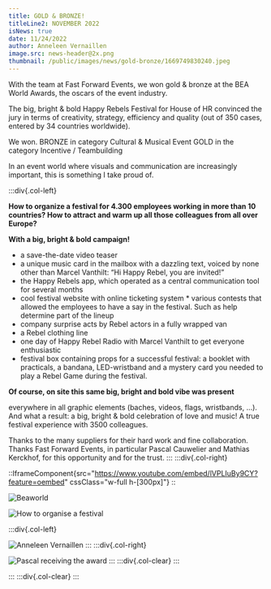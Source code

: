 ```yaml
---
title: GOLD & BRONZE!
titleLine2: NOVEMBER 2022
isNews: true
date: 11/24/2022
author: Anneleen Vernaillen
image.src: news-header@2x.png
thumbnail: /public/images/news/gold-bronze/1669749830240.jpeg
---
```

With the team at Fast Forward Events, we won gold & bronze at the BEA World Awards, the oscars of the event industry. 

The big, bright & bold Happy Rebels Festival for House of HR convinced the jury in terms of creativity, strategy, efficiency and quality (out of 350 cases, entered by 34 countries worldwide). 

We won. 
BRONZE in category Cultural & Musical Event 
GOLD in the category Incentive / Teambuilding 

In an event world where visuals and communication are increasingly important, this is something I take proud of.

<!--more-->

:::div{.col-left}

**How to organize a festival for 4.300 employees working in more than 10 countries? How to attract and warm up all those colleagues from all over Europe?**

**With a big, bright & bold campaign!**

* a save-the-date video teaser 
* a unique music card in the mailbox with a dazzling text, voiced by none other than Marcel Vanthilt: “Hi Happy Rebel, you are invited!” 
* the Happy Rebels app, which operated as a central communication tool for several months 
* cool festival website with online ticketing system * various contests that allowed the employees to have a say in the festival. Such as help determine part of the lineup 
* company surprise acts by Rebel actors in a fully wrapped van 
* a Rebel clothing line 
* one day of Happy Rebel Radio with Marcel Vanthilt to get everyone enthusiastic 
* festival box containing props for a successful festival: a booklet with practicals, a bandana, LED-wristband and a mystery card you needed to play a Rebel Game during the festival. 

**Of course, on site this same big, bright and bold vibe was present**

everywhere in all graphic elements (baches, videos, flags, wristbands, …). And what a result: a big, bright & bold celebration of love and music! A true festival experience with 3500 colleagues. 

Thanks to the many suppliers for their hard work and fine collaboration. 
Thanks Fast Forward Events, in particular Pascal Cauwelier and Mathias Kerckhof, for this opportunity and for the trust. 
:::
:::div{.col-right}

::IframeComponent{src="https://www.youtube.com/embed/lVPLIuBy9CY?feature=oembed" cssClass="w-full h-[300px]"}
::

![](/images/1669749830240.jpeg "Beaworld")</p>

![](/images/news/gold-bronze/howtoorganiseafestival.png "How to organise a festival")

:::div{.col-left}

![Anneleen Vernaillen](/images/news/gold-bronze/1669749832700.jpeg)
:::
:::div{.col-right}

![Pascal receiving the award](/images/news/gold-bronze/1669749831454.jpeg)
:::
:::div{.col-clear}
:::


:::
:::div{.col-clear}
:::



